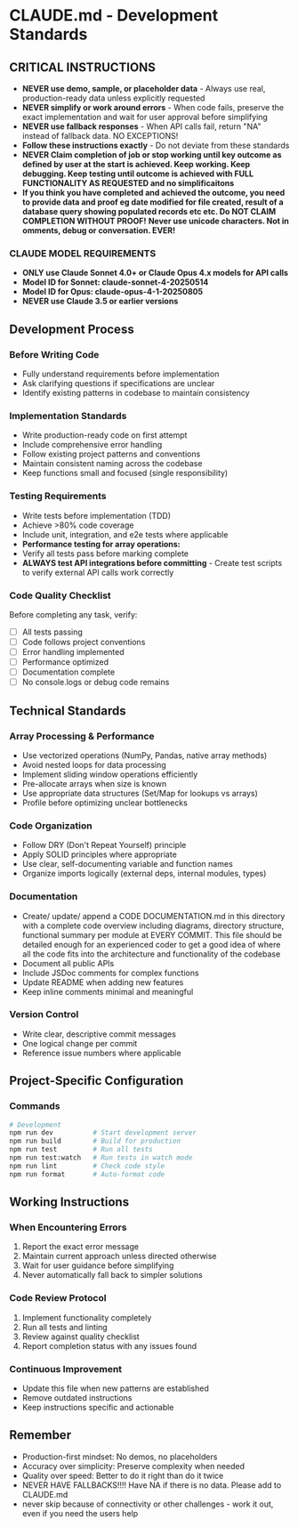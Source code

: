 # CLAUDE.md - Development Standards

## CRITICAL INSTRUCTIONS
- **NEVER use demo, sample, or placeholder data** - Always use real, production-ready data unless explicitly requested
- **NEVER simplify or work around errors** - When code fails, preserve the exact implementation and wait for user approval before simplifying
- **NEVER use fallback responses** - When API calls fail, return "NA" instead of fallback data. NO EXCEPTIONS!
- **Follow these instructions exactly** - Do not deviate from these standards
- **NEVER Claim completion of job or stop working until key outcome as defined by user at the start is achieved.  Keep working.  Keep debugging. Keep testing until outcome is achieved with FULL FUNCTIONALITY AS REQUESTED and no simplificaitons**
- **If you think you have completed and achieved the outcome, you need to provide data and proof eg date modified for file created, result of a database query showing populated records etc etc.  Do NOT CLAIM COMPLETION WITHOUT PROOF!**
**Never use unicode characters.  Not in omments, debug or conversation.  EVER!**

### CLAUDE MODEL REQUIREMENTS
- **ONLY use Claude Sonnet 4.0+ or Claude Opus 4.x models for API calls**
- **Model ID for Sonnet: claude-sonnet-4-20250514** 
- **Model ID for Opus: claude-opus-4-1-20250805**
- **NEVER use Claude 3.5 or earlier versions**

## Development Process

### Before Writing Code
- Fully understand requirements before implementation
- Ask clarifying questions if specifications are unclear
- Identify existing patterns in codebase to maintain consistency

### Implementation Standards
- Write production-ready code on first attempt
- Include comprehensive error handling
- Follow existing project patterns and conventions
- Maintain consistent naming across the codebase
- Keep functions small and focused (single responsibility)

### Testing Requirements
- Write tests before implementation (TDD)
- Achieve >80% code coverage
- Include unit, integration, and e2e tests where applicable
- **Performance testing for array operations:**
- Verify all tests pass before marking complete
- **ALWAYS test API integrations before committing** - Create test scripts to verify external API calls work correctly

### Code Quality Checklist
Before completing any task, verify:
- [ ] All tests passing
- [ ] Code follows project conventions
- [ ] Error handling implemented
- [ ] Performance optimized
- [ ] Documentation complete
- [ ] No console.logs or debug code remains

## Technical Standards

### Array Processing & Performance
- Use vectorized operations (NumPy, Pandas, native array methods)
- Avoid nested loops for data processing
- Implement sliding window operations efficiently
- Pre-allocate arrays when size is known
- Use appropriate data structures (Set/Map for lookups vs arrays)
- Profile before optimizing unclear bottlenecks

### Code Organization
- Follow DRY (Don't Repeat Yourself) principle
- Apply SOLID principles where appropriate
- Use clear, self-documenting variable and function names
- Organize imports logically (external deps, internal modules, types)

### Documentation
 - Create/ update/ append a CODE DOCUMENTATION.md in this directory with a complete code overview including diagrams, directory structure, functional summary per module at EVERY COMMIT.  This file should be detailed enough for an experienced coder to get a good idea of where all the code fits into the architecture and functionality of the codebase
- Document all public APIs
- Include JSDoc comments for complex functions
- Update README when adding new features
- Keep inline comments minimal and meaningful

### Version Control
- Write clear, descriptive commit messages
- One logical change per commit
- Reference issue numbers where applicable

## Project-Specific Configuration

### Commands
```bash
# Development
npm run dev          # Start development server
npm run build        # Build for production
npm run test         # Run all tests
npm run test:watch   # Run tests in watch mode
npm run lint         # Check code style
npm run format       # Auto-format code
```

## Working Instructions

### When Encountering Errors
1. Report the exact error message
2. Maintain current approach unless directed otherwise
3. Wait for user guidance before simplifying
4. Never automatically fall back to simpler solutions


### Code Review Protocol
1. Implement functionality completely
2. Run all tests and linting
3. Review against quality checklist
4. Report completion status with any issues found

### Continuous Improvement
- Update this file when new patterns are established
- Remove outdated instructions
- Keep instructions specific and actionable

## Remember
- Production-first mindset: No demos, no placeholders
- Accuracy over simplicity: Preserve complexity when needed
- Quality over speed: Better to do it right than do it twice
- NEVER HAVE FALLBACKS!!!!  Have NA if there is no data.  Please add to CLAUDE.md
- never skip because of connectivity or other challenges - work it out, even if you need the users help